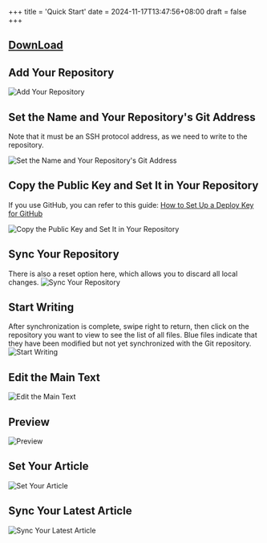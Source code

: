 +++
title = 'Quick Start'
date = 2024-11-17T13:47:56+08:00
draft = false
+++

## [DownLoad](https://github.com/Easy-Hugo/release/releases)

## Add Your Repository

![Add Your Repository](images/quick-start/1.PNG)

## Set the Name and Your Repository's Git Address

Note that it must be an SSH protocol address, as we need to write to the repository.

![Set the Name and Your Repository's Git Address](images/quick-start/2.PNG)

## Copy the Public Key and Set It in Your Repository

If you use GitHub, you can refer to this guide: [How to Set Up a Deploy Key for GitHub](/posts/how-to-set-up-a-deploy-key-for-github/)

![Copy the Public Key and Set It in Your Repository](images/quick-start/3.PNG)

## Sync Your Repository

There is also a reset option here, which allows you to discard all local changes.
![Sync Your Repository](images/quick-start/4.PNG)

## Start Writing

After synchronization is complete, swipe right to return, then click on the repository you want to view to see the list of all files.
Blue files indicate that they have been modified but not yet synchronized with the Git repository.
![Start Writing](images/quick-start/5.PNG)

## Edit the Main Text

![Edit the Main Text](images/quick-start/6.PNG)

## Preview

![Preview](images/quick-start/7.jpg)

## Set Your Article

![Set Your Article](images/quick-start/8.PNG)

## Sync Your Latest Article

![Sync Your Latest Article](images/quick-start/9.PNG)
